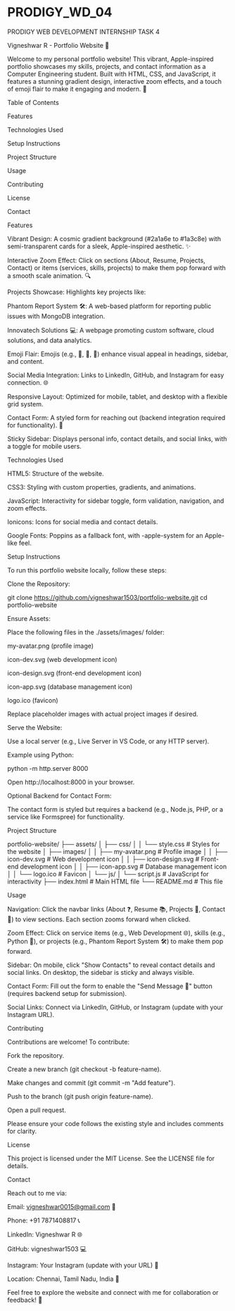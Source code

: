 # PRODIGY_WD_04
PRODIGY WEB DEVELOPMENT INTERNSHIP TASK 4

Vigneshwar R - Portfolio Website 🌌

Welcome to my personal portfolio website! This vibrant, Apple-inspired portfolio showcases my skills, projects, and contact information as a Computer Engineering student. Built with HTML, CSS, and JavaScript, it features a stunning gradient design, interactive zoom effects, and a touch of emoji flair to make it engaging and modern. 🚀

Table of Contents





Features



Technologies Used



Setup Instructions



Project Structure



Usage



Contributing



License



Contact

Features





Vibrant Design: A cosmic gradient background (#2a1a6e to #1a3c8e) with semi-transparent cards for a sleek, Apple-inspired aesthetic. ✨



Interactive Zoom Effect: Click on sections (About, Resume, Projects, Contact) or items (services, skills, projects) to make them pop forward with a smooth scale animation. 🔍



Projects Showcase: Highlights key projects like:





Phantom Report System 🛠️: A web-based platform for reporting public issues with MongoDB integration.



Innovatech Solutions 💻: A webpage promoting custom software, cloud solutions, and data analytics.



Emoji Flair: Emojis (e.g., 📧, 📍, 🚀) enhance visual appeal in headings, sidebar, and content.



Social Media Integration: Links to LinkedIn, GitHub, and Instagram for easy connection. 🌐



Responsive Layout: Optimized for mobile, tablet, and desktop with a flexible grid system.



Contact Form: A styled form for reaching out (backend integration required for functionality). 📩



Sticky Sidebar: Displays personal info, contact details, and social links, with a toggle for mobile users.

Technologies Used





HTML5: Structure of the website.



CSS3: Styling with custom properties, gradients, and animations.



JavaScript: Interactivity for sidebar toggle, form validation, navigation, and zoom effects.



Ionicons: Icons for social media and contact details.



Google Fonts: Poppins as a fallback font, with -apple-system for an Apple-like feel.

Setup Instructions

To run this portfolio website locally, follow these steps:





Clone the Repository:

git clone https://github.com/vigneshwar1503/portfolio-website.git
cd portfolio-website



Ensure Assets:





Place the following files in the ./assets/images/ folder:





my-avatar.png (profile image)



icon-dev.svg (web development icon)



icon-design.svg (front-end development icon)



icon-app.svg (database management icon)



logo.ico (favicon)



Replace placeholder images with actual project images if desired.



Serve the Website:





Use a local server (e.g., Live Server in VS Code, or any HTTP server).



Example using Python:

python -m http.server 8000



Open http://localhost:8000 in your browser.



Optional Backend for Contact Form:





The contact form is styled but requires a backend (e.g., Node.js, PHP, or a service like Formspree) for functionality.

Project Structure

portfolio-website/
├── assets/
│   ├── css/
│   │   └── style.css        # Styles for the website
│   ├── images/
│   │   ├── my-avatar.png    # Profile image
│   │   ├── icon-dev.svg     # Web development icon
│   │   ├── icon-design.svg  # Front-end development icon
│   │   ├── icon-app.svg     # Database management icon
│   │   └── logo.ico         # Favicon
│   └── js/
│       └── script.js        # JavaScript for interactivity
├── index.html               # Main HTML file
└── README.md                # This file

Usage





Navigation: Click the navbar links (About ❓, Resume 📚, Projects 🚀, Contact 📍) to view sections. Each section zooms forward when clicked.



Zoom Effect: Click on service items (e.g., Web Development 🌐), skills (e.g., Python 🐍), or projects (e.g., Phantom Report System 🛠️) to make them pop forward.



Sidebar: On mobile, click "Show Contacts" to reveal contact details and social links. On desktop, the sidebar is sticky and always visible.



Contact Form: Fill out the form to enable the "Send Message 🚀" button (requires backend setup for submission).



Social Links: Connect via LinkedIn, GitHub, or Instagram (update with your Instagram URL).

Contributing

Contributions are welcome! To contribute:





Fork the repository.



Create a new branch (git checkout -b feature-name).



Make changes and commit (git commit -m "Add feature").



Push to the branch (git push origin feature-name).



Open a pull request.

Please ensure your code follows the existing style and includes comments for clarity.

License

This project is licensed under the MIT License. See the LICENSE file for details.

Contact

Reach out to me via:





Email: vigneshwar0015@gmail.com 📧



Phone: +91 7871408817 📞



LinkedIn: Vigneshwar R 🌐



GitHub: vigneshwar1503 💻



Instagram: Your Instagram (update with your URL) 📸



Location: Chennai, Tamil Nadu, India 📍

Feel free to explore the website and connect with me for collaboration or feedback! 🌟
